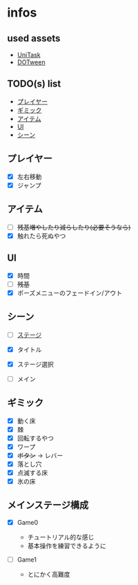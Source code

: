 # infos

## used assets

- [UniTask][unitask]
- [DOTween][dotween]

## TODO(s) list

- [プレイヤー](#プレイヤー)
- [ギミック](#ギミック)
- [アイテム](#アイテム)
- [UI](#ui)
- [シーン](#シーン)

## プレイヤー

- [x] 左右移動
- [x] ジャンプ

## アイテム

- [ ] ~~残基増やしたり減らしたり(必要そうなら)~~
- [x] 触れたら死ぬやつ

## UI

- [x] 時間
- [ ] ~~残基~~
- [x] ポーズメニューのフェードイン/アウト

## シーン

- [ ] [ステージ](#メインステージ構成)

- [x] タイトル
- [x] ステージ選択
- [ ] メイン

## ギミック

- [x] 動く床
- [x] 棘
- [x] 回転するやつ
- [x] ワープ
- [x] ~~ボタン~~ -> レバー
- [x] 落とし穴
- [x] 点滅する床
- [x] 氷の床

## メインステージ構成

- [x] Game0
  - チュートリアル的な感じ
  - 基本操作を練習できるように

- [ ] Game1
  - とにかく高難度

<!-- links -->
[unitask]: https://github.com/Cysharp/UniTask/released
[dotween]: https://assetstore.unity.com/packages/tools/animation/dotween-hotween-v2-27676
